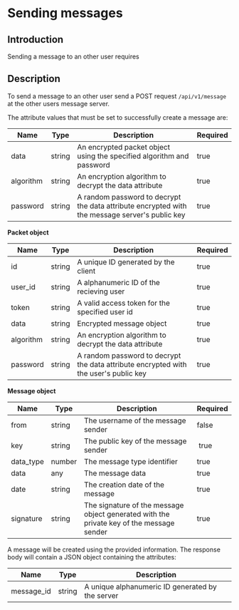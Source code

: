 # Sending messages
## Introduction
Sending a message to an other user requires

## Description
To send a message to an other user send a POST request  `/api/v1/message` at the other users message server.

The attribute values that must be set to successfully create a message are:

| Name      | Type   | Description | Required |
| --------- | ------ | ----------- | -------- |
| data      | string | An encrypted packet object using the specified algorithm and password | true |
| algorithm | string | An encryption algorithm to decrypt the data attribute | true |
| password  | string | A random password to decrypt the data attribute encrypted with the message server's public key | true |


**Packet object**

| Name      | Type   | Description                                           | Required |
| --------- | ------ | ----------------------------------------------------- | -------- |
| id        | string | A unique ID generated by the client                   | true     |
| user_id   | string | A alphanumeric ID of the recieving user               | true     |
| token     | string | A valid access token for the specified user id        | true     |
| data      | string | Encrypted message object                              | true     |
| algorithm | string | An encryption algorithm to decrypt the data attribute | true     |
| password  | string | A random password to decrypt the data attribute encrypted with the user's public key | true |

**Message object**

| Name      | Type   | Description | Required |
| --------- | ------ | ----------- | -------- |
| from      | string | The username of the message sender | false |
| key       | string | The public key of the message sender | true |
| data_type | number | The message type identifier | true |
| data      | any    | The message data | true |
| date      | string | The creation date of the message | true |
| signature | string | The signature of the message object generated with the private key of the message sender | true |


A message will be created using the provided information. The response body will contain a JSON object containing the attributes:

| Name         | Type   | Description                                                |
| ------------ | ------ | ---------------------------------------------------------- |
| message_id   | string | A unique alphanumeric ID generated by the server           |


